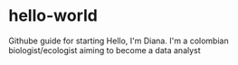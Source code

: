 # hello-world
Githube guide for starting
Hello, I'm Diana. I'm a colombian biologist/ecologist aiming to become a data analyst
